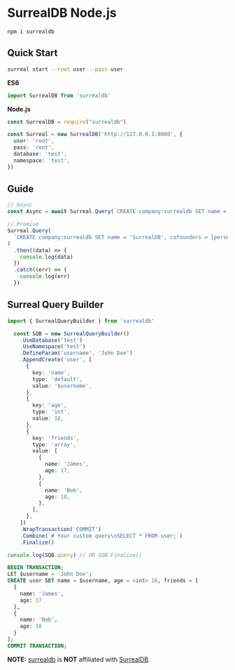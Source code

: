 # SurrealDB Node.js

```shell
npm i surrealdb
```

## Quick Start

```sh
surreal start --root user --pass user
```

**ES6**
```ts
import SurrealDB from 'surrealdb'
```

**Node.js**
```js
const SurrealDB = require("surrealdb")
```

```ts
const Surreal = new SurrealDB('http://127.0.0.1:8000', {
  user: 'root',
  pass: 'root',
  database: 'test',
  namespace: 'test',
})
```

## Guide


```ts
// Async
const Async = await Surreal.Query(`CREATE company:surrealdb SET name = 'SurrealDB', cofounders = [person:tobie, person:jaime];`)

// Promise
Surreal.Query(
  `CREATE company:surrealdb SET name = 'SurrealDB', cofounders = [person:tobie, person:jaime];`,
)
  .then((data) => {
    console.log(data)
  })
  .catch((err) => {
    console.log(err)
  })
```

## Surreal Query Builder

```ts
import { SurrealQueryBuilder } from 'surrealdb'

  const SQB = new SurrealQueryBuilder()
    .UseDatabase('test')
    .UseNamespace('test')
    .DefineParam('username', 'John Doe')
    .AppendCreate('user', [
      {
        key: 'name',
        type: 'default',
        value: '$username',
      },
      {
        key: 'age',
        type: 'int',
        value: 18,
      },
      {
        key: 'friends',
        type: 'array',
        value: [
          {
            name: 'James',
            age: 17,
          },
          {
            name: 'Bob',
            age: 18,
          },
        ],
      },
    ])
    .WrapTransaction('COMMIT')
    .Combine(`# Your custom query\nSELECT * FROM user;`)
    .Finalize()

console.log(SQB.query) // OR SQB.Finalize()
```

```sql
BEGIN TRANSACTION;
LET $username = 'John Doe';
CREATE user SET name = $username, age = <int> 18, friends = [
  {
    name: 'James',
    age: 17
  },
  {
    name: 'Bob',
    age: 18
  }
];
COMMIT TRANSACTION;
```

**NOTE:** [surrealdb](https://github.com/jareer12/surrealdb) is **NOT** affiliated with [SurrealDB](https://surrealdb.com).